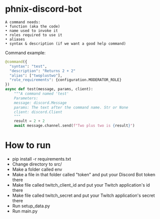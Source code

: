 # phnix-discord-bot
```
A command needs: 
• function (aka the code)
• name used to invoke it
• roles required to use it
• aliases
• syntax & description (if we want a good help command)
````
Command example:

```py
@command({
  "syntax": "test",
  "description": "Returns 2 + 2"
  "alias": ["twoplustwo"],
  "role_requirements": {configuration.MODERATOR_ROLE}
})
async def test(message, params, client):
    """A command named 'test'
    Parameters:
    message: discord.Message
    params: The text after the command name. Str or None
    client: discord.Client
    """
    result = 2 + 2
    await message.channel.send(f"Two plus two is {result}")
```
# How to run
- pip install -r requirements.txt
- Change directory to src/
- Make a folder called env
- Make a file in that folder called "token" and put your Discord Bot token there
- Make file called twitch_client_id and put your Twitch application's id there
- Make file called twitch_secret and put your Twitch application's secret there
- Run setup_data.py
- Run main.py
